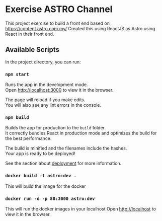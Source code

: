 # Exercise ASTRO Channel

This project exercise to build a front end based on https://content.astro.com.my/
Created this using ReactJS as Astro using React in their front end.

## Available Scripts

In the project directory, you can run:

### `npm start`

Runs the app in the development mode.\
Open [http://localhost:3000](http://localhost:3000) to view it in the browser.

The page will reload if you make edits.\
You will also see any lint errors in the console.

### `npm build`

Builds the app for production to the `build` folder.\
It correctly bundles React in production mode and optimizes the build for the best performance.

The build is minified and the filenames include the hashes.\
Your app is ready to be deployed!

See the section about [deployment](https://facebook.github.io/create-react-app/docs/deployment) for more information.

### `docker build -t astro:dev . `

This will build the image for the docker

### `docker run -d -p 80:3000 astro:dev`
This will run the docker images in your localhost
Open [http://localhost](http://localhost) to view it in the browser.
